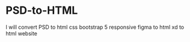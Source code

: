 # PSD-to-HTML
I will convert PSD to html css bootstrap 5 responsive figma to html xd to html website
